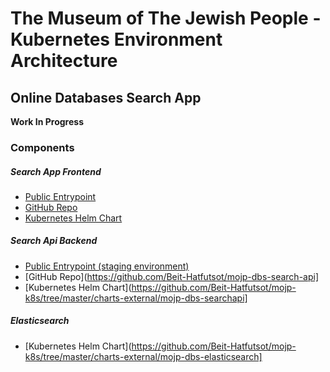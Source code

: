 # The Museum of The Jewish People - Kubernetes Environment Architecture

## Online Databases Search App

**Work In Progress**

### Components

##### Search App Frontend
* [Public Entrypoint](https://staging.myjewishstory.org/searchapp/)
* [GitHub Repo](https://github.com/Beit-Hatfutsot/mojpdbs-app-search)
* [Kubernetes Helm Chart](https://github.com/Beit-Hatfutsot/mojp-k8s/tree/master/charts-external/mojp-dbs-searchapp)

##### Search Api Backend
* [Public Entrypoint (staging environment)](https://staging.myjewishstory.org/searchapi/search/all/%D7%9E%D7%99%D7%9E%D7%95%D7%9F/10/0)
* [GitHub Repo](https://github.com/Beit-Hatfutsot/mojp-dbs-search-api]
* [Kubernetes Helm Chart](https://github.com/Beit-Hatfutsot/mojp-k8s/tree/master/charts-external/mojp-dbs-searchapi]

##### Elasticsearch
* [Kubernetes Helm Chart](https://github.com/Beit-Hatfutsot/mojp-k8s/tree/master/charts-external/mojp-dbs-elasticsearch]
